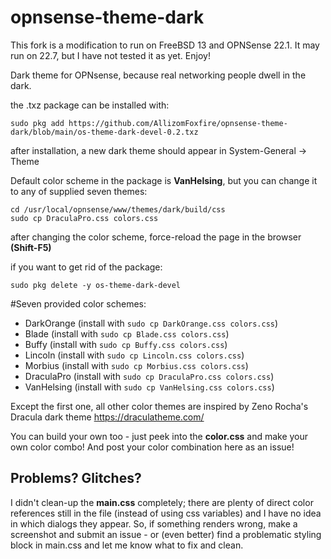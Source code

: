# opnsense-theme-dark
This fork is a modification to run on FreeBSD 13 and OPNSense 22.1. It may run on 22.7, but I have not tested it as yet. Enjoy! 

Dark theme for OPNsense, because real networking people dwell in the dark.

the .txz package can be installed with:

    sudo pkg add https://github.com/AllizomFoxfire/opnsense-theme-dark/blob/main/os-theme-dark-devel-0.2.txz

after installation, a new dark theme should appear in System-General -> Theme

Default color scheme in the package is **VanHelsing**, but you can change it to any of supplied seven themes:

    cd /usr/local/opnsense/www/themes/dark/build/css
    sudo cp DraculaPro.css colors.css

after changing the color scheme, force-reload the page in the browser **(Shift-F5)**

if you want to get rid of the package:

    sudo pkg delete -y os-theme-dark-devel

#Seven provided color schemes:

- DarkOrange (install with `sudo cp DarkOrange.css colors.css`)
- Blade (install with `sudo cp Blade.css colors.css`)
- Buffy (install with `sudo cp Buffy.css colors.css`)
- Lincoln (install with `sudo cp Lincoln.css colors.css`)
- Morbius (install with `sudo cp Morbius.css colors.css`)
- DraculaPro (install with `sudo cp DraculaPro.css colors.css`)
- VanHelsing (install with `sudo cp VanHelsing.css colors.css`)

Except the first one, all other color themes are inspired by Zeno Rocha's Dracula dark theme https://draculatheme.com/

You can build your own too - just peek into the **color.css** and make your own color combo! And post your color combination here as an issue!

## Problems? Glitches?

I didn't clean-up the **main.css** completely; there are plenty of direct color references still in the file (instead of using css variables) and I have no idea in which dialogs they appear. So, if something renders wrong, make a screenshot and submit an issue - or (even better) find a problematic styling block in main.css and let me know what to fix and clean.
